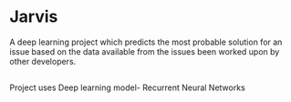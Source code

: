 # Jarvis
A deep learning project which predicts the most probable solution for
an issue based on the data available from the issues been worked upon
by other developers.

##
Project uses Deep learning model- Recurrent Neural Networks
